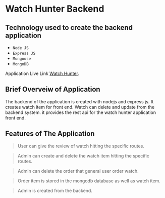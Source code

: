# Watch Hunter Backend

## Technology used to create the backend application
- `Node JS`
- `Express JS`
- `Mongoose`
- `MongoDB`
  
Application Live Link [Watch Hunter](https://khuda-lagse-backend.herokuapp.com/).

## Brief Overveiw of Application
The backend of the application is created with nodejs and express js. It creates watch item for front end. Watch can delete and update from the backend system. it provides the rest api for the watch hunter application front end.

## Features of The Application
> User can give the review of watch hitting the specific routes.

> Admin can create and delete the watch item hitting the specific routes.

> Admin can delete the order that general user order watch.

> Order item is stored in the mongodb database as well as watch item.

> Admin is created from the backend.
